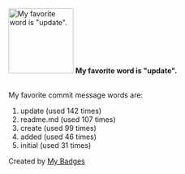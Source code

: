 <img src="https://my-badges.github.io/my-badges/favorite-word.png" alt="My favorite word is &quot;update&quot;." title="My favorite word is &quot;update&quot;." width="128">
<strong>My favorite word is &quot;update&quot;.</strong>
<br><br>

My favorite commit message words are:

1. update (used 142 times)
2. readme.md (used 107 times)
3. create (used 99 times)
4. added (used 46 times)
5. initial (used 31 times)


Created by <a href="https://github.com/my-badges/my-badges">My Badges</a>